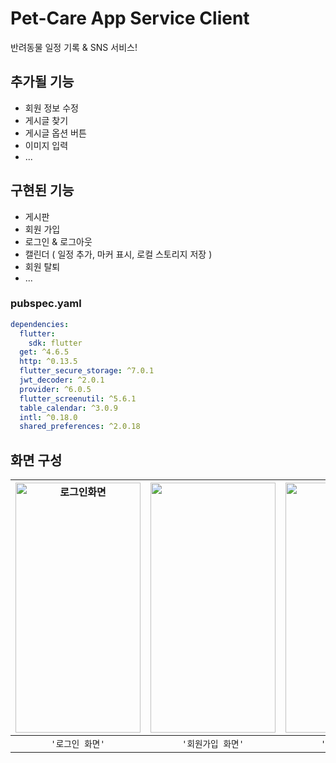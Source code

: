 # Pet-Care App Service Client

반려동물 일정 기록 & SNS 서비스!

## 추가될 기능
- 회원 정보 수정
- 게시글 찾기
- 게시글 옵션 버튼
- 이미지 입력
- ...

## 구현된 기능
- 게시판
- 회원 가입
- 로그인 & 로그아웃
- 캘린더 ( 일정 추가, 마커 표시, 로컬 스토리지 저장 )
- 회원 탈퇴
- ...

### pubspec.yaml
```yaml
dependencies:
  flutter:
    sdk: flutter
  get: ^4.6.5
  http: ^0.13.5
  flutter_secure_storage: ^7.0.1
  jwt_decoder: ^2.0.1
  provider: ^6.0.5
  flutter_screenutil: ^5.6.1
  table_calendar: ^3.0.9
  intl: ^0.18.0
  shared_preferences: ^2.0.18
```

## 화면 구성

| <img width="200" height="400" alt="로그인화면" src="https://user-images.githubusercontent.com/109027302/225267403-6b8939de-8ce6-4f56-b467-925410c3f08c.png"> | <img src="https://user-images.githubusercontent.com/109027302/225267960-f2c7cee8-b0e0-4eda-9d23-2fc7ba313886.png" width="200" height="400"/> | <img src="https://user-images.githubusercontent.com/109027302/225270129-e85da0b3-d301-46ed-9e24-f95f62175c68.png" width="200" height="400"/> | <img src="https://user-images.githubusercontent.com/109027302/225270531-3db86dee-c1b8-44a9-8d4c-a6e1d4a57ffe.png" width="200" height="400"/> |
|:---------------------------------------------------------------------------------------------:|:---------------------------------------------------------------------------------------------:|:---------------------------------------------------------------------------------------------:|:---------------------------------------------------------------------------------------------:|
|                                          `'로그인 화면'`                                           |                                          `'회원가입 화면'`                                          |                                          `'게시판 화면'`                                           |                                          `'프로필 화면'`                                           |


